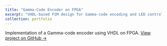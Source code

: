 ```yaml
---
title: "Gamma-Code Encoder on FPGA"
excerpt: "VHDL-based FSM design for Gamma-code encoding and LED control."
collection: portfolio
---
```

Implementation of a Gamma-code encoder using VHDL on FPGA.
[View project on GitHub →](https://github.com/hilalgure/gamma-code-encoder-fpga)
